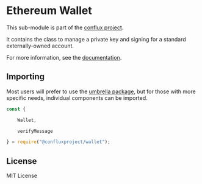 Ethereum Wallet
===============

This sub-module is part of the [conflux project](https://github.com/raisezhang/conflux-project.js).

It contains the class to manage a private key and signing for a standard
externally-owned account.

For more information, see the [documentation](https://docs.ethers.io/v5/api/signer/#Wallet).


Importing
---------

Most users will prefer to use the [umbrella package](https://www.npmjs.com/package/ethers),
but for those with more specific needs, individual components can be imported.

```javascript
const {

    Wallet,

    verifyMessage

} = require("@confluxproject/wallet");
```


License
-------

MIT License
